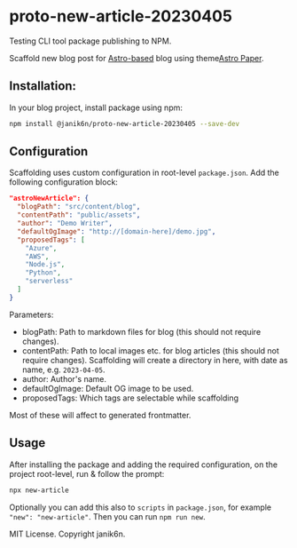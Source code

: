 # proto-new-article-20230405

Testing CLI tool package publishing to NPM.

Scaffold new blog post for [Astro-based]() blog using theme[Astro Paper]().

## Installation:

In your blog project, install package using npm:
```bash
npm install @janik6n/proto-new-article-20230405 --save-dev
```

## Configuration

Scaffolding uses custom configuration in root-level `package.json`. Add the following configuration block:

```json
"astroNewArticle": {
  "blogPath": "src/content/blog",
  "contentPath": "public/assets",
  "author": "Demo Writer",
  "defaultOgImage": "http://[domain-here]/demo.jpg",
  "proposedTags": [
    "Azure",
    "AWS",
    "Node.js",
    "Python",
    "serverless"
  ]
}
```

Parameters:

- blogPath: Path to markdown files for blog (this should not require changes).
- contentPath: Path to local images etc. for blog articles (this should not require changes). Scaffolding will create a directory in here, with date as name, e.g. `2023-04-05`.
- author: Author's name.
- defaultOgImage: Default OG image to be used.
- proposedTags: Which tags are selectable while scaffolding

Most of these will affect to generated frontmatter.

## Usage

After installing the package and adding the required configuration, on the project root-level, run & follow the prompt:
```bash
npx new-article
```

Optionally you can add this also to `scripts` in `package.json`, for example `"new": "new-article"`. Then you can run `npm run new`.


MIT License. Copyright janik6n.
